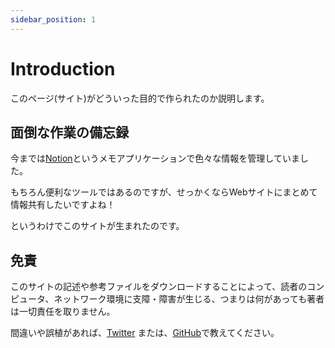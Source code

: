 ```yaml
---
sidebar_position: 1
---
```


# Introduction

このページ(サイト)がどういった目的で作られたのか説明します。

## 面倒な作業の備忘録

今までは[Notion](https://www.notion.so/ja-jp)というメモアプリケーションで色々な情報を管理していました。

もちろん便利なツールではあるのですが、せっかくならWebサイトにまとめて情報共有したいですよね！

というわけでこのサイトが生まれたのです。

## 免責

このサイトの記述や参考ファイルをダウンロードすることによって、読者のコンピュータ、ネットワーク環境に支障・障害が生じる、つまりは何があっても著者は一切責任を取りません。

間違いや誤植があれば、[Twitter](https://twitter.com/101ta28) または、[GitHub](https://github.com/101ta28/ft_memo/issues)で教えてください。
